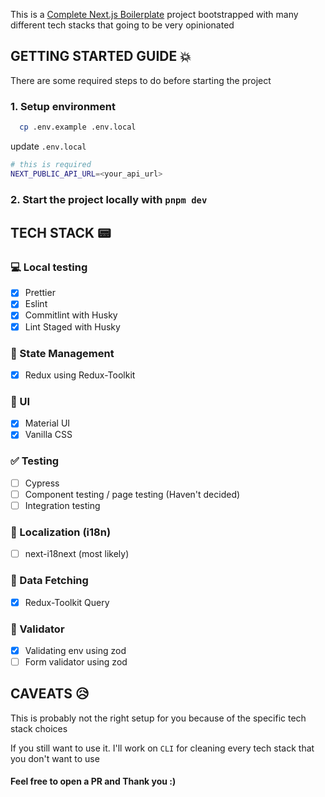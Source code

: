 This is a [Complete Next.js Boilerplate](https://github.com/bryantobing12/next-boilerplate) project bootstrapped with many different tech stacks that going to be very opinionated

## GETTING STARTED GUIDE 💥

There are some required steps to do before starting the project

### 1. Setup environment

```bash
  cp .env.example .env.local
```

update `.env.local`

```bash
# this is required
NEXT_PUBLIC_API_URL=<your_api_url>
```

### 2. Start the project locally with `pnpm dev`

## TECH STACK 📟

### 💻 Local testing

- [x] Prettier
- [x] Eslint
- [x] Commitlint with Husky
- [x] Lint Staged with Husky

### 📰 State Management

- [x] Redux using Redux-Toolkit

### 🌠 UI

- [x] Material UI
- [x] Vanilla CSS

### ✅ Testing

- [ ] Cypress
- [ ] Component testing / page testing (Haven't decided)
- [ ] Integration testing

### 🎌 Localization (i18n)

- [ ] next-i18next (most likely)

### 🚁 Data Fetching

- [x] Redux-Toolkit Query

### 💩 Validator

- [x] Validating env using zod
- [ ] Form validator using zod

## CAVEATS 😥

This is probably not the right setup for you because of the specific tech stack choices

If you still want to use it. I'll work on `CLI` for cleaning every tech stack that you don't want to use

#### Feel free to open a PR and Thank you :)
